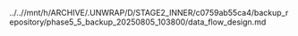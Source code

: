 ../..//mnt/h/ARCHIVE/.UNWRAP/D/STAGE2_INNER/c0759ab55ca4/backup_repository/phase5_5_backup_20250805_103800/data_flow_design.md